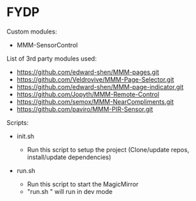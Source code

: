 # FYDP

Custom modules:
- MMM-SensorControl

List of 3rd party modules used:
- https://github.com/edward-shen/MMM-pages.git
- https://github.com/Veldrovive/MMM-Page-Selector.git
- https://github.com/edward-shen/MMM-page-indicator.git
- https://github.com/Jopyth/MMM-Remote-Control
- https://github.com/semox/MMM-NearCompliments.git
- https://github.com/paviro/MMM-PIR-Sensor.git


Scripts:
- init.sh
  - Run this script to setup the project (Clone/update repos, install/update dependencies)

- run.sh
  - Run this script to start the MagicMirror
  - "run.sh <dev>" will run in dev mode
